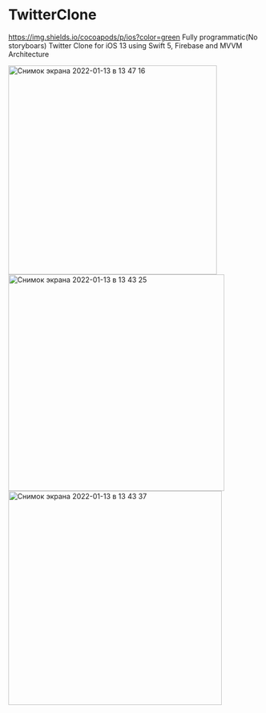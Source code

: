 # TwitterClone
https://img.shields.io/cocoapods/p/ios?color=green
Fully programmatic(No storyboars) Twitter Clone for iOS 13 using Swift 5, Firebase and MVVM Architecture

<img width="416" alt="Снимок экрана 2022-01-13 в 13 47 16" src="https://user-images.githubusercontent.com/66667779/149316090-7d430b1c-fb0c-4721-9c08-d004d931f6be.png">
<img width="431" alt="Снимок экрана 2022-01-13 в 13 43 25" src="https://user-images.githubusercontent.com/66667779/149315518-a10bc273-6b7b-4173-92ae-94eb022383eb.png">
<img width="426" alt="Снимок экрана 2022-01-13 в 13 43 37" src="https://user-images.githubusercontent.com/66667779/149315553-c6df85b3-acb6-4e5e-a61d-42ad27a8c4e3.png">
